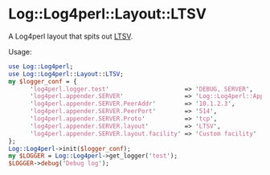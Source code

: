 Log::Log4perl::Layout::LTSV
===========================

A Log4perl layout that spits out [LTSV](http://ltsv.org/).

Usage:
```perl
use Log::Log4perl;
use Log::Log4perl::Layout::LTSV;
my $logger_conf = {
      'log4perl.logger.test'                     => 'DEBUG, SERVER',
      'log4perl.appender.SERVER'                 => 'Log::Log4perl::Appender::Socket',
      'log4perl.appender.SERVER.PeerAddr'        => '10.1.2.3',
      'log4perl.appender.SERVER.PeerPort'        => '514',
      'log4perl.appender.SERVER.Proto'           => 'tcp',
      'log4perl.appender.SERVER.layout'          => 'LTSV',
      'log4perl.appender.SERVER.layout.facility' => 'Custom facility'
};
Log::Log4perl->init($logger_conf);
my $LOGGER = Log::Log4perl->get_logger('test');
$LOGGER->debug('Debug log');
```

